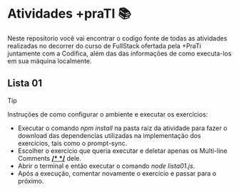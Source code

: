 # Atividades +praTI 📚

Neste repositorio você vai encontrar o codigo fonte de todas as atividades realizadas no decorrer do curso de FullStack ofertada pela +PraTi juntamente com a Codifica, além das
das informações de como executa-los em sua máquina localmente.

## Lista 01
>[!TIP]
>Instruções de como configurar o ambiente e executar os exercícios:
> - Executar o comando _npm install_ na pasta raiz da atividade para fazer o download das dependencias utilizadas na implementação dos exercícios, tais como o prompt-sync.
> - Escolher o exercício que queria executar e deletar apenas os Multi-line Comments **[/* */](https://www.w3schools.com/js/js_comments.asp)** dele.
> - Abrir o terminal e então executar o comando _node lista01.js_.
> - Após a execução, comentar novamente o exercício e passar para o próximo.
